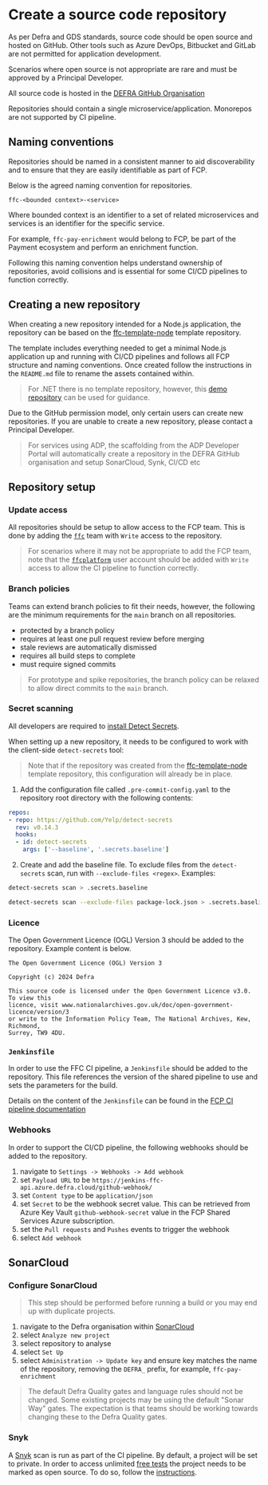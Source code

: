 # Create a source code repository

As per Defra and GDS standards, source code should be open source and hosted on GitHub.  Other tools such as Azure DevOps, Bitbucket and GitLab are not permitted for application development.

Scenarios where open source is not appropriate are rare and must be approved by a Principal Developer.

All source code is hosted in the [DEFRA GitHub Organisation](https://github.com/DEFRA)

Repositories should contain a single microservice/application.  Monorepos are not supported by CI pipeline.

## Naming conventions

Repositories should be named in a consistent manner to aid discoverability and to ensure that they are easily identifiable as part of FCP.

Below is the agreed naming convention for repositories.

`ffc-<bounded context>-<service>`

Where bounded context is an identifier to a set of related microservices and services is an identifier for the specific service.

For example, `ffc-pay-enrichment` would belong to FCP, be part of the Payment ecosystem and perform an enrichment function.

Following this naming convention helps understand ownership of repositories, avoid collisions and is essential for some CI/CD pipelines to function correctly.

## Creating a new repository

When creating a new repository intended for a Node.js application, the repository can be based on the [ffc-template-node](https://github.com/DEFRA/ffc-template-node) template repository.  

The template includes everything needed to get a minimal Node.js application up and running with CI/CD pipelines and follows all FCP structure and naming conventions.  Once created follow the instructions in the `README.md` file to rename the assets contained within.

> For .NET there is no template repository, however, this [demo repository](https://github.com/DEFRA/ffc-demo-payment-service-core) can be used for guidance.

Due to the GitHub permission model, only certain users can create new repositories.  If you are unable to create a new repository, please contact a Principal Developer.

> For services using ADP, the scaffolding from the ADP Developer Portal will automatically create a repository in the DEFRA GitHub organisation and setup SonarCloud, Synk, CI/CD etc

## Repository setup

### Update access

All repositories should be setup to allow access to the FCP team.  This is done by adding the [`ffc`](https://github.com/orgs/DEFRA/teams/ffc) team with `Write` access to the repository.

> For scenarios where it may not be appropriate to add the FCP team, note that the [`ffcplatform`](https://github.com/orgs/DEFRA/people/ffcplatform) user account should be added with `Write` access to allow the CI pipeline to function correctly.

### Branch policies

Teams can extend branch policies to fit their needs, however, the following are the minimum requirements for the `main` branch on all repositories.

- protected by a branch policy
- requires at least one pull request review before merging
- stale reviews are automatically dismissed
- requires all build steps to complete
- must require signed commits

> For prototype and spike repositories, the branch policy can be relaxed to allow direct commits to the `main` branch.

### Secret scanning

All developers are required to [install Detect Secrets](../local-development-setup/install-detect-secrets.md).

When setting up a new repository, it needs to be configured to work with the client-side `detect-secrets` tool:

> Note that if the repository was created from the [ffc-template-node](https://github.com/DEFRA/ffc-template-node) template repository, this configuration will already be in place.

1. Add the configuration file called `.pre-commit-config.yaml` to the repository root directory with the following contents:

```yaml
repos:
- repo: https://github.com/Yelp/detect-secrets
  rev: v0.14.3
  hooks:
  - id: detect-secrets
    args: ['--baseline', '.secrets.baseline']
```

2. Create and add the baseline file. To exclude files from the `detect-secrets` scan, run with `--exclude-files <regex>`. Examples:

```bash
detect-secrets scan > .secrets.baseline
```

```bash
detect-secrets scan --exclude-files package-lock.json > .secrets.baseline
```

### Licence

The Open Government Licence (OGL) Version 3 should be added to the repository.  Example content is below.

```
The Open Government Licence (OGL) Version 3

Copyright (c) 2024 Defra

This source code is licensed under the Open Government Licence v3.0. To view this
licence, visit www.nationalarchives.gov.uk/doc/open-government-licence/version/3
or write to the Information Policy Team, The National Archives, Kew, Richmond,
Surrey, TW9 4DU.
```

### `Jenkinsfile`

In order to use the FFC CI pipeline, a `Jenkinsfile` should be added to the repository.  This file references the version of the shared pipeline to use and sets the parameters for the build.

Details on the content of the `Jenkinsfile` can be found in the [FCP CI pipeline documentation](https://github.com/DEFRA/ffc-jenkins-pipeline-library)

### Webhooks

In order to support the CI/CD pipeline, the following webhooks should be added to the repository.

1. navigate to `Settings -> Webhooks -> Add webhook`
1. set `Payload URL` to be `https://jenkins-ffc-api.azure.defra.cloud/github-webhook/`
1. set `Content type` to be `application/json`
1. set `Secret` to be the webhook secret value.  This can be retrieved from Azure Key Vault `github-webhook-secret` value in the FCP Shared Services Azure subscription.
1. set the `Pull requests` and `Pushes` events to trigger the webhook
1. select `Add webhook`

## SonarCloud

### Configure SonarCloud

> This step should be performed before running a build or you may end up with duplicate projects.

1. navigate to the Defra organisation within [SonarCloud](https://sonarcloud.io/organizations/defra/projects?sort=analysis_date)
1. select `Analyze new project`
1. select repository to analyse
1. select `Set Up`
1. select `Administration -> Update key` and ensure key matches the name of the repository, removing the `DEFRA_` prefix, for example, `ffc-pay-enrichment`

> The default Defra Quality gates and language rules should not be changed.  Some existing projects may be using the default "Sonar Way" gates.  The expectation is that teams should be working towards changing these to the Defra Quality gates.

### Snyk

A [Snyk](https://app.snyk.io/) scan is run as part of the CI pipeline. By default, a project will be set to private. In order to access unlimited [free tests](https://snyk.io/plans/) the project needs to be marked as open source. To do so, follow the [instructions](https://support.snyk.io/hc/en-us/articles/360000910597).


